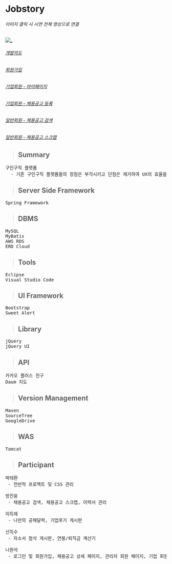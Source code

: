 # Jobstory

###### 이미지 클릭 시 시연 전체 영상으로 연결
[![_](https://user-images.githubusercontent.com/43169472/50580182-eca6a580-0e8e-11e9-8f71-529abe5099d8.PNG)](https://www.youtube.com/watch?v=1LxRe6rdy_c&t=1s)

###### [개발의도](https://www.youtube.com/watch?v=1LxRe6rdy_c&t=29s)
###### [회원가입](https://www.youtube.com/watch?v=1LxRe6rdy_c&t=132s)
###### [기업회원 - 마이페이지](https://www.youtube.com/watch?v=1LxRe6rdy_c&t=180s)
###### [기업회원 - 채용공고 등록](https://www.youtube.com/watch?v=1LxRe6rdy_c&t=194s)
###### [일반회원 - 채용공고 검색](https://www.youtube.com/watch?v=1LxRe6rdy_c&t=232s)
###### [일반회원 - 채용공고 스크랩](https://www.youtube.com/watch?v=1LxRe6rdy_c&t=257s)

> ## Summary
<pre>
구인구직 플랫폼
  - 기존 구인구직 플랫폼들의 장점은 부각시키고 단점은 제거하여 UX의 효율을 제고
</pre>

> ## Server Side Framework
<pre>
Spring Framework
</pre>

> ## DBMS
<pre>
MySQL
MyBatis 
AWS RDS
ERD Cloud
</pre>  

> ## Tools
<pre>
Eclipse
Visual Studio Code
</pre>

> ## UI Framework
<pre>
Bootstrap
Sweet Alert
</pre>

> ## Library
<pre>
jQuery
jQuery UI
</pre>

> ## API
<pre>
카카오 플러스 친구
Daum 지도
</pre>

> ## Version Management
<pre>
Maven
SourceTree
GoogleDrive
</pre>

> ## WAS
<pre>
Tomcat
</pre>

> ## Participant
<pre>
박태환
 - 전반적 프로젝트 및 CSS 관리
  
방진웅
 - 채용공고 검색, 채용공고 스크랩, 이력서 관리
  
이득재
 - 나만의 공채달력, 기업후기 게시판
  
신득수
 - 자소서 첨삭 게시판, 연봉/퇴직금 계산기
  
나원석
 - 로그인 및 회원가입, 채용공고 상세 페이지, 관리자 회원 페이지, 기업 회원 페이지
</pre>




